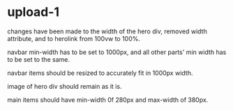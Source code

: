 # upload-1

changes have been made to the width of the hero div, removed width attribute, and to herolink from 100vw to 100%.

navbar min-width has to be set to 1000px, and all other parts' min width has to be set to the same. 

navbar items should be resized to accurately fit in 1000px width.

image of hero div should remain as it is.

main items should have min-width 0f 280px and max-width of 380px.
